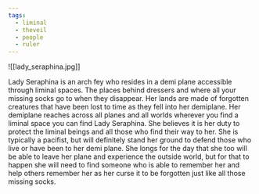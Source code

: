 ```yaml
---
tags:
  - liminal
  - theveil
  - people
  - ruler
---
```

![[lady_seraphina.jpg]]

Lady Seraphina is an arch fey who resides in a demi plane accessible through liminal spaces. The places behind dressers and where all your missing socks go to when they disappear. Her lands are made of forgotten creatures that have been lost to time as they fell into her demiplane. Her demiplane reaches across all planes and all worlds wherever you find a liminal space you can find Lady Seraphina. She believes it is her duty to protect the liminal beings and all those who find their way to her. She is typically a pacifist, but will definitely stand her ground to defend those who live or have been to her demi plane. She longs for the day that she too will be able to leave her plane and experience the outside world, but for that to happen she will need to find someone who is able to remember her and help others remember her as her curse it to be forgotten just like all those missing socks.

